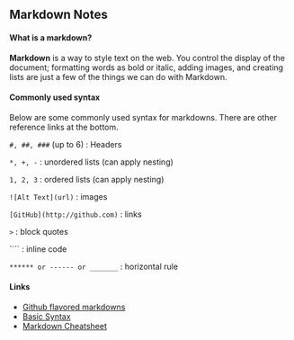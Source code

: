 ## Markdown Notes

#### What is a markdown?
**Markdown** is a way to style text on the web. You control the display of the document; formatting words as bold or italic, adding images, and creating lists are just a few of the things we can do with Markdown. 

#### Commonly used syntax
Below are some commonly used syntax for markdowns. There are other reference links at the bottom.

`#, ##, ###` (up to 6) : Headers

`*, +, -` : unordered lists (can apply nesting)

`1, 2, 3` : ordered lists (can apply nesting)

`![Alt Text](url)` : images

`[GitHub](http://github.com)` : links

`>` : block quotes

``\`\` : inline code

`****** or ------ or _______` : horizontal rule

#### Links
+ [Github flavored markdowns](https://guides.github.com/features/mastering-markdown/)
+ [Basic Syntax](https://www.markdownguide.org/basic-syntax/)
+ [Markdown Cheatsheet](https://www.markdownguide.org/cheat-sheet/)
